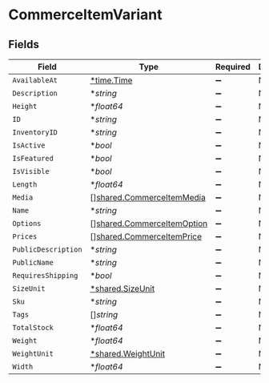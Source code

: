 # CommerceItemVariant


## Fields

| Field                                                                           | Type                                                                            | Required                                                                        | Description                                                                     |
| ------------------------------------------------------------------------------- | ------------------------------------------------------------------------------- | ------------------------------------------------------------------------------- | ------------------------------------------------------------------------------- |
| `AvailableAt`                                                                   | [*time.Time](https://pkg.go.dev/time#Time)                                      | :heavy_minus_sign:                                                              | N/A                                                                             |
| `Description`                                                                   | **string*                                                                       | :heavy_minus_sign:                                                              | N/A                                                                             |
| `Height`                                                                        | **float64*                                                                      | :heavy_minus_sign:                                                              | N/A                                                                             |
| `ID`                                                                            | **string*                                                                       | :heavy_minus_sign:                                                              | N/A                                                                             |
| `InventoryID`                                                                   | **string*                                                                       | :heavy_minus_sign:                                                              | N/A                                                                             |
| `IsActive`                                                                      | **bool*                                                                         | :heavy_minus_sign:                                                              | N/A                                                                             |
| `IsFeatured`                                                                    | **bool*                                                                         | :heavy_minus_sign:                                                              | N/A                                                                             |
| `IsVisible`                                                                     | **bool*                                                                         | :heavy_minus_sign:                                                              | N/A                                                                             |
| `Length`                                                                        | **float64*                                                                      | :heavy_minus_sign:                                                              | N/A                                                                             |
| `Media`                                                                         | [][shared.CommerceItemMedia](../../../pkg/models/shared/commerceitemmedia.md)   | :heavy_minus_sign:                                                              | N/A                                                                             |
| `Name`                                                                          | **string*                                                                       | :heavy_minus_sign:                                                              | N/A                                                                             |
| `Options`                                                                       | [][shared.CommerceItemOption](../../../pkg/models/shared/commerceitemoption.md) | :heavy_minus_sign:                                                              | N/A                                                                             |
| `Prices`                                                                        | [][shared.CommerceItemPrice](../../../pkg/models/shared/commerceitemprice.md)   | :heavy_minus_sign:                                                              | N/A                                                                             |
| `PublicDescription`                                                             | **string*                                                                       | :heavy_minus_sign:                                                              | N/A                                                                             |
| `PublicName`                                                                    | **string*                                                                       | :heavy_minus_sign:                                                              | N/A                                                                             |
| `RequiresShipping`                                                              | **bool*                                                                         | :heavy_minus_sign:                                                              | N/A                                                                             |
| `SizeUnit`                                                                      | [*shared.SizeUnit](../../../pkg/models/shared/sizeunit.md)                      | :heavy_minus_sign:                                                              | N/A                                                                             |
| `Sku`                                                                           | **string*                                                                       | :heavy_minus_sign:                                                              | N/A                                                                             |
| `Tags`                                                                          | []*string*                                                                      | :heavy_minus_sign:                                                              | N/A                                                                             |
| `TotalStock`                                                                    | **float64*                                                                      | :heavy_minus_sign:                                                              | N/A                                                                             |
| `Weight`                                                                        | **float64*                                                                      | :heavy_minus_sign:                                                              | N/A                                                                             |
| `WeightUnit`                                                                    | [*shared.WeightUnit](../../../pkg/models/shared/weightunit.md)                  | :heavy_minus_sign:                                                              | N/A                                                                             |
| `Width`                                                                         | **float64*                                                                      | :heavy_minus_sign:                                                              | N/A                                                                             |